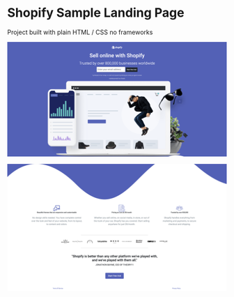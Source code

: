# Shopify Sample Landing Page

Project built with plain HTML / CSS no frameworks

![](./screenshot.png)

![](./screenshot2.png)